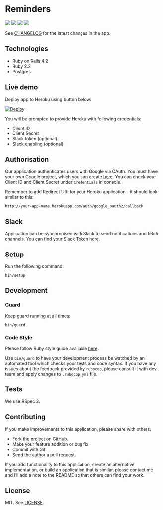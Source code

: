 # Reminders

[![](https://img.shields.io/circleci/project/netguru/reminders.svg?style=flat-square)](https://circleci.com/gh/netguru/reminders)
[![](http://img.shields.io/codeclimate/github/netguru/reminders.svg?style=flat-square)](https://codeclimate.com/github/netguru/reminders)
[![](http://img.shields.io/codeclimate/coverage/github/netguru/reminders.svg?style=flat-square)](https://codeclimate.com/github/netguru/reminders)
[![](http://img.shields.io/gemnasium/netguru/reminders.svg?style=flat-square)](https://gemnasium.com/netguru/reminders)

See [CHANGELOG](https://github.com/netguru/reminders/blob/master/CHANGELOG.md) for the latest changes in the app.

## Technologies

* Ruby on Rails 4.2
* Ruby 2.2
* Postgres

## Live demo

Deploy app to Heroku using button below:

[![Deploy](https://www.herokucdn.com/deploy/button.png)](https://heroku.com/deploy)

You will be prompted to provide Heroku with following  credentials:

* Client ID
* Client Secret
* Slack token (optional)
* Slack enabling (optional)

## Authorisation

Our application authenticates users with Google via OAuth. You must have your
own Google project, which you can create
[here](https://console.developers.google.com/project). You can check your Client
ID and Client Secret under `Credentials` in console.

Remember to add Redirect URI for your Heroku application - it should look
similar to this:

`http://your-app-name.herokuapp.com/auth/google_oauth2/callback`

## Slack

Application can be synchronised with Slack to send notifications and fetch
channels. You can find your Slack Token
[here](https://api.slack.com/web).

## Setup

Run the following command:

```
bin/setup
```

## Development

### Guard

Keep guard running at all times:

```
bin/guard
```

### Code Style

Please follow Ruby style guide available [here](https://github.com/bbatsov/ruby-style-guide).

Use `bin/guard` to have your development process be watched by an automated tool
which checks your tests and code syntax. If you have any issues about the
feedback provided by `rubocop`, please consult it with dev team and apply
changes to `.rubocop.yml` file.

## Tests

We use RSpec 3.

## Contributing

If you make improvements to this application, please share with others.

* Fork the project on GitHub.
* Make your feature addition or bug fix.
* Commit with Git.
* Send the author a pull request.

If you add functionality to this application, create an alternative
implementation, or build an application that is similar, please contact
me and I’ll add a note to the README so that others can find your work.

## License

MIT. See [LICENSE](https://github.com/netguru/reminders/blob/master/LICENSE).
